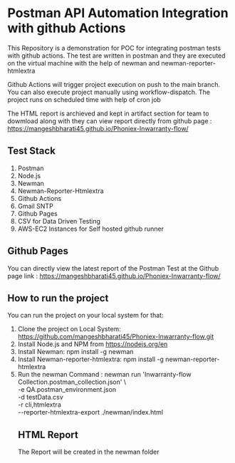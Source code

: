 # Postman API Automation Integration with github Actions #

This Repository is a demonstration for POC for integrating postman tests with github actions. The test are written in postman and they are executed on the virtual machine with the help of newman and newman-reporter-htmlextra

Github Actions will trigger project execution on push to the main branch. You can also execute project manually using workflow-dispatch. The project runs on scheduled time with help of cron job

The HTML report is archieved and kept in artifact section for team to dowmload along with they can view report directly from github page : https://mangeshbharati45.github.io/Phoniex-Inwarranty-flow/


## Test Stack ##
1. Postman
2. Node.js 
3. Newman
4. Newman-Reporter-Htmlextra
5. Github Actions
6. Gmail SNTP
7. Github Pages
8. CSV for Data Driven Testing
9. AWS-EC2 Instances for Self hosted github runner


## Github Pages ##
You can directly view the latest report of the Postman Test at the Github page link : https://mangeshbharati45.github.io/Phoniex-Inwarranty-flow/


## How to run the project ##
You can run the project on your local system for that:
1. Clone the project on Local System: https://github.com/mangeshbharati45/Phoniex-Inwarranty-flow.git
2. Install Node.js and NPM from https://nodejs.org/en
3. Install Newman: npm install -g newman
4. Install Newman-reporter-htmlextra: npm install -g newman-reporter-htmlextra
5. Run the newman Command :
              newman run 'Inwarranty-flow Collection.postman_collection.json' \  
             -e QA.postman_environment.json \
             -d testData.csv \
             -r cli,htmlextra \
             --reporter-htmlextra-export ./newman/index.html
   ## HTML Report ##
   The Report will be created in the newman folder
